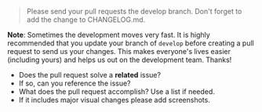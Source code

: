 > Please send your pull requests the develop branch.
> Don't forget to add the change to CHANGELOG.md.

**Note**: Sometimes the development moves very fast. It is highly
recommended that you update your branch of `develop` before creating a
pull request to send us your changes. This makes everyone's lives
easier (including yours) and helps us out on the development team.
Thanks!


* Does the pull request solve a **related** issue?
* If so, can you reference the issue?
* What does the pull request accomplish? Use a list if needed.
* If it includes major visual changes please add screenshots.
